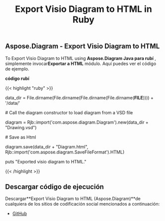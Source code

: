 ﻿---
title: Export Visio Diagram to HTML in Ruby
type: docs
weight: 20
url: /es/java/export-visio-diagram-to-html-in-ruby/
---
## **Aspose.Diagram - Export Visio Diagram to HTML**
To Export Visio Diagram to HTML using **Aspose.Diagram Java para rubí** , simplemente invocar**Exportar a HTML** módulo. Aquí puedes ver el código de ejemplo.

**código rubí**

{{< highlight "ruby" >}}

 data_dir = File.dirname(File.dirname(File.dirname(File.dirname(__FILE__)))) + '/data/'

\# Call the diagram constructor to load diagram from a VSD file

diagram = Rjb::import('com.aspose.diagram.Diagram').new(data_dir + "Drawing.vsd")

\# Save as Html

diagram.save(data_dir + "Diagram.html", Rjb::import('com.aspose.diagram.SaveFileFormat').HTML)

puts "Exported visio diagram to HTML."

{{< /highlight >}}
## **Descargar código de ejecución**
 Descargar**Export Visio Diagram to HTML (Aspose.Diagram)**de cualquiera de los sitios de codificación social mencionados a continuación:

- [GitHub](https://github.com/asposediagram/Aspose.Diagram-for-Java/blob/master/Plugins/Aspose_Diagram_Java_for_Ruby/lib/asposediagramjava/Export/exporttohtml.rb)
